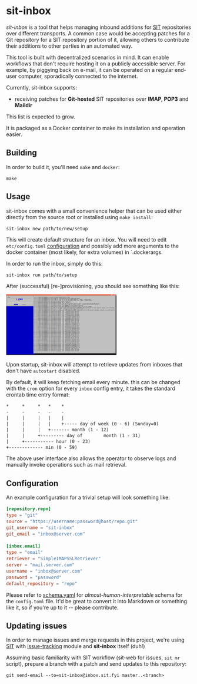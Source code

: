 # sit-inbox

*sit-inbox* is a tool that helps managing inbound additions for
[SIT](https://sit.fyi) repositories over different transports. A common case
would be accepting patches for a Git repository for a SIT repository portion of
it, allowing others to contribute their additions to other parties in an
automated way.

This tool is built with decentralized scenarios in mind. It can enable workflows that
don't require hosting it on a publicly accessible server. For example, by piggying back
on e-mail, it can be operated on a regular end-user computer, sporadically connected
to the internet.

Currently, sit-inbox supports:

* receiving patches for **Git-hosted** SIT repositories over **IMAP, POP3** and **Maildir** 

This list is expected to grow.

It is packaged as a Docker container to make its installation and operation easier.

## Building

In order to build it, you'll need `make` and `docker`:

```
make
```

## Usage

sit-inbox comes with a small convenience helper that can be used either directly
from the source root or installed using `make install`:

```
sit-inbox new path/to/new/setup
```

This will create default structure for an inbox. You will need to edit
`etc/config.toml` [configuration](#configuration) and possibly add more arguments
to the docker container (most likely, for extra volumes) in `.dockerargs.

In order to run the inbox, simply do this:

```
sit-inbox run path/to/setup
```

After (successful) [re-]provisioning, you should see something like this:

<img src="doc/sit-inbox.png" alt="Screenshot" width="300px">

Upon startup, sit-inbox will attempt to retrieve updates
from inboxes that don't have `autostart` disabled. 

By default, it will keep fetching email every minute. this can be changed
with the `cron` option for every `inbox` config entry, it
takes the standard crontab time entry format:

```
*     *     *   *    *
-     -     -   -    -
|     |     |   |    |
|     |     |   |    +----- day of week (0 - 6) (Sunday=0)
|     |     |   +------- month (1 - 12)
|     |     +--------- day of        month (1 - 31)
|     +----------- hour (0 - 23)
+------------- min (0 - 59)
```

The above user interface also  allows the operator to observe logs and manually
invoke operations such as mail retrieval.

## Configuration

An example configuration for a trivial setup will look something like:

```toml
[repository.repo]
type = "git"
source = "https://username:password@host/repo.git"
git_username = "sit-inbox"
git_email = "inbox@server.com"

[inbox.email]
type = "email"
retriever = "SimpleIMAPSSLRetriever"
server = "mail.server.com"
username = "inbox@server.com"
password = "password"
default_repository = "repo"
```

Please refer to [schema.yaml](schema.yaml) for *almost-human-interpretable*
schema for the `config.toml` file. It'd be great to convert it into Markdown
or something like it, so if you're up to it -- please contribute.

## Updating issues

In order to manage issues and merge requests in this project, we're using
[SIT](https://sit.fyi) with
[issue-tracking](https://modules.sit.fyi/issue-tracking) module and
**sit-inbox** itself (duh!)

Assuming basic familiarity with SIT workflow (sit-web for issues, `sit mr`
script), prepare a branch with a patch and send updates to this repository:

```
git send-email --to=sit-inbox@inbox.sit.fyi master..<branch>
```
